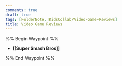 ```yaml
---
comments: true
draft: true
tags: [FolderNote, KidsCollab/Video-Game-Reviews]
title: Video Game Reviews
---
```

%% Begin Waypoint %%

- **[[Super Smash Bros]]**

%% End Waypoint %%
